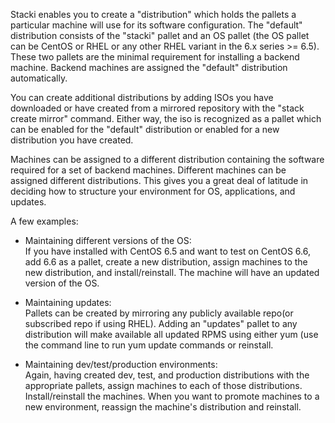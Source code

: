 Stacki enables you to create a "distribution" which holds the pallets a
particular machine will use for its software configuration. The "default"
distribution consists of the "stacki" pallet and an OS pallet (the OS pallet can be CentOS
or RHEL or any other RHEL variant in the 6.x series >= 6.5). These two pallets are the minimal
requirement for installing a backend machine. Backend machines are assigned the
"default" distribution automatically.

You can create additional distributions by adding ISOs you have downloaded or
have created from a mirrored repository with the "stack create mirror" command.
Either way, the iso is recognized as a pallet which can be enabled for the
"default" distribution or enabled for a new distribution you have created. 

Machines can be assigned to a different distribution containing the software
required for a set of backend machines. Different machines can be assigned
different distributions. This gives you a great deal of latitude in deciding
how to structure your environment for OS, applications, and updates.

A few examples:

* Maintaining different versions of the OS:  
If you have installed with CentOS 6.5
and want to test on CentOS 6.6, add 6.6 as a pallet, create a new distribution,
assign machines to the new distribution, and install/reinstall. The machine will
have an updated version of the OS.

* Maintaining updates:  
Pallets can be created by mirroring any publicly  available repo(or
subscribed repo if using RHEL). Adding an "updates" pallet to
any distribution will make available all updated RPMS using either yum (use the
command line to run yum update commands or reinstall.

* Maintaining dev/test/production environments:  
Again, having created dev, test,
and production distributions with the appropriate pallets, assign machines to
each of those distributions. Install/reinstall the machines. When you want to
promote machines to a new environment, reassign the machine's distribution and reinstall. 